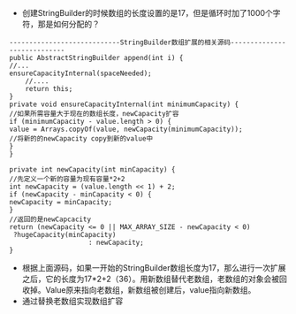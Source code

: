 * 创建StringBuilder的时候数组的长度设置的是17，但是循环时加了1000个字符，那是如何分配的？

```
----------------------------StringBuilder数组扩展的相关源码----------------------------
public AbstractStringBuilder append(int i) {
//...
ensureCapacityInternal(spaceNeeded);
	//....
	return this;
}
private void ensureCapacityInternal(int minimumCapacity) {
//如果所需容量大于现在的数组长度，newCapacity扩容
if (minimumCapacity - value.length > 0) {
value = Arrays.copyOf(value, newCapacity(minimumCapacity));
//将新的的newCapacity copy到新的value中
}
}

private int newCapacity(int minCapacity) {
//先定义一个新的容量为现有容量*2+2
int newCapacity = (value.length << 1) + 2;
if (newCapacity - minCapacity < 0) {
newCapacity = minCapacity;
}
//返回的是newCapcacity
return (newCapacity <= 0 || MAX_ARRAY_SIZE - newCapacity < 0)
 ?hugeCapacity(minCapacity)
		            : newCapacity;
}
```

*	根据上面源码，如果一开始的StringBuilder数组长度为17，那么进行一次扩展之后，它的长度为17*2+2（36）。用新数组替代老数组，老数组的对象会被回收掉。Value原来指向老数组，新数组被创建后，value指向新数组。
* 通过替换老数组实现数组扩容
